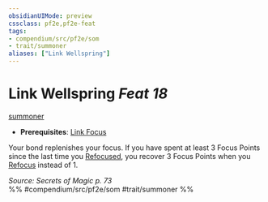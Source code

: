 ```yaml
---
obsidianUIMode: preview
cssclass: pf2e,pf2e-feat
tags:
- compendium/src/pf2e/som
- trait/summoner
aliases: ["Link Wellspring"]
---
```

# Link Wellspring  *Feat 18*  
[summoner](../../Rules/traits/summoner-som.md)  

- **Prerequisites**: [Link Focus](link-focus-som.md)

Your bond replenishes your focus. If you have spent at least 3 Focus Points since the last time you [Refocused](../../Rules/actions/refocus.md), you recover 3 Focus Points when you [Refocus](../../Rules/actions/refocus.md) instead of 1.

*Source: Secrets of Magic p. 73*  
%% #compendium/src/pf2e/som #trait/summoner %%